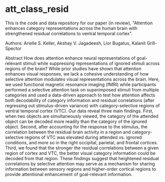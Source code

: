 # att_class_resid
This is the code and data repository for our paper (in review), "Attention enhances category representations across the human brain with strengthened residual correlations to ventral temporal cortex".

Authors: Arielle S. Keller, Akshay V. Jagadeesh, Lior Bugatus, Kalanit Grill-Spector

Abstract
How does attention enhance neural representations of goal-relevant stimuli while suppressing representations of ignored stimuli across regions of the brain? While prior studies have shown that attention enhances visual responses, we lack a cohesive understanding of how selective attention modulates visual representations across the brain. Here, we used functional magnetic resonance imaging (fMRI) while participants performed a selective attention task on superimposed stimuli from multiple categories and used a data-driven approach to test how attention affects both decodability of category information and residual correlations (after regressing out stimulus-driven variance) with category-selective regions of ventral temporal cortex (VTC). Our data reveal three main findings. First, when two objects are simultaneously viewed, the category of the attended object can be decoded more readily than the category of the ignored object. Second, after accounting for the response to the stimulus, the correlation between the residual brain activity in a region and category-selective regions of VTC was elevated during attended vs. ignored conditions, and more so in the right occipital, parietal, and frontal cortices. Third, we found that the stronger the residual correlations between a given region of cortex and VTC, the better visual category information could be decoded from that region. These findings suggest that heightened residual correlations by selective attention may serve as a mechanism for sharing information between sensory regions and higher-order cortical regions to provide attentional enhancement of goal-relevant information.
